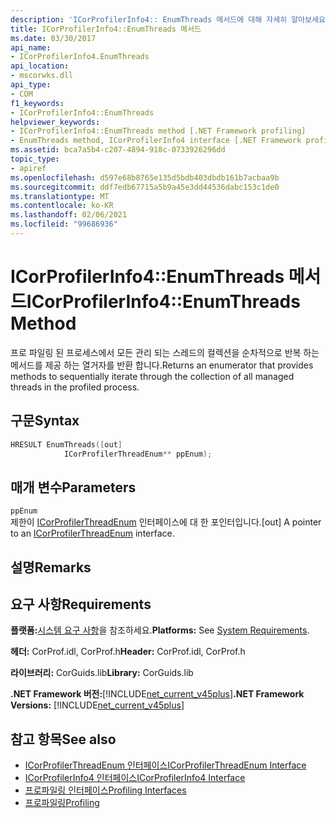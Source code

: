 ```yaml
---
description: 'ICorProfilerInfo4:: EnumThreads 메서드에 대해 자세히 알아보세요.'
title: ICorProfilerInfo4::EnumThreads 메서드
ms.date: 03/30/2017
api_name:
- ICorProfilerInfo4.EnumThreads
api_location:
- mscorwks.dll
api_type:
- COM
f1_keywords:
- ICorProfilerInfo4::EnumThreads
helpviewer_keywords:
- ICorProfilerInfo4::EnumThreads method [.NET Framework profiling]
- EnumThreads method, ICorProfilerInfo4 interface [.NET Framework profiling]
ms.assetid: bca7a5b4-c207-4894-918c-0733926296dd
topic_type:
- apiref
ms.openlocfilehash: d597e68b8765e135d5bdb403dbdb161b7acbaa9b
ms.sourcegitcommit: ddf7edb67715a5b9a45e3dd44536dabc153c1de0
ms.translationtype: MT
ms.contentlocale: ko-KR
ms.lasthandoff: 02/06/2021
ms.locfileid: "99686936"
---
```

# <a name="icorprofilerinfo4enumthreads-method"></a><span data-ttu-id="3668f-103">ICorProfilerInfo4::EnumThreads 메서드</span><span class="sxs-lookup"><span data-stu-id="3668f-103">ICorProfilerInfo4::EnumThreads Method</span></span>

<span data-ttu-id="3668f-104">프로 파일링 된 프로세스에서 모든 관리 되는 스레드의 컬렉션을 순차적으로 반복 하는 메서드를 제공 하는 열거자를 반환 합니다.</span><span class="sxs-lookup"><span data-stu-id="3668f-104">Returns an enumerator that provides methods to sequentially iterate through the collection of all managed threads in the profiled process.</span></span>  
  
## <a name="syntax"></a><span data-ttu-id="3668f-105">구문</span><span class="sxs-lookup"><span data-stu-id="3668f-105">Syntax</span></span>  
  
```cpp  
HRESULT EnumThreads([out]  
            ICorProfilerThreadEnum** ppEnum);  
```  
  
## <a name="parameters"></a><span data-ttu-id="3668f-106">매개 변수</span><span class="sxs-lookup"><span data-stu-id="3668f-106">Parameters</span></span>  

 `ppEnum`  
 <span data-ttu-id="3668f-107">제한이 [ICorProfilerThreadEnum](icorprofilerthreadenum-interface.md) 인터페이스에 대 한 포인터입니다.</span><span class="sxs-lookup"><span data-stu-id="3668f-107">[out] A pointer to an [ICorProfilerThreadEnum](icorprofilerthreadenum-interface.md) interface.</span></span>  
  
## <a name="remarks"></a><span data-ttu-id="3668f-108">설명</span><span class="sxs-lookup"><span data-stu-id="3668f-108">Remarks</span></span>  
  
## <a name="requirements"></a><span data-ttu-id="3668f-109">요구 사항</span><span class="sxs-lookup"><span data-stu-id="3668f-109">Requirements</span></span>  

 <span data-ttu-id="3668f-110">**플랫폼:**[시스템 요구 사항](../../get-started/system-requirements.md)을 참조하세요.</span><span class="sxs-lookup"><span data-stu-id="3668f-110">**Platforms:** See [System Requirements](../../get-started/system-requirements.md).</span></span>  
  
 <span data-ttu-id="3668f-111">**헤더:** CorProf.idl, CorProf.h</span><span class="sxs-lookup"><span data-stu-id="3668f-111">**Header:** CorProf.idl, CorProf.h</span></span>  
  
 <span data-ttu-id="3668f-112">**라이브러리:** CorGuids.lib</span><span class="sxs-lookup"><span data-stu-id="3668f-112">**Library:** CorGuids.lib</span></span>  
  
 <span data-ttu-id="3668f-113">**.NET Framework 버전:**[!INCLUDE[net_current_v45plus](../../../../includes/net-current-v45plus-md.md)]</span><span class="sxs-lookup"><span data-stu-id="3668f-113">**.NET Framework Versions:** [!INCLUDE[net_current_v45plus](../../../../includes/net-current-v45plus-md.md)]</span></span>  
  
## <a name="see-also"></a><span data-ttu-id="3668f-114">참고 항목</span><span class="sxs-lookup"><span data-stu-id="3668f-114">See also</span></span>

- [<span data-ttu-id="3668f-115">ICorProfilerThreadEnum 인터페이스</span><span class="sxs-lookup"><span data-stu-id="3668f-115">ICorProfilerThreadEnum Interface</span></span>](icorprofilerthreadenum-interface.md)
- [<span data-ttu-id="3668f-116">ICorProfilerInfo4 인터페이스</span><span class="sxs-lookup"><span data-stu-id="3668f-116">ICorProfilerInfo4 Interface</span></span>](icorprofilerinfo4-interface.md)
- [<span data-ttu-id="3668f-117">프로파일링 인터페이스</span><span class="sxs-lookup"><span data-stu-id="3668f-117">Profiling Interfaces</span></span>](profiling-interfaces.md)
- [<span data-ttu-id="3668f-118">프로파일링</span><span class="sxs-lookup"><span data-stu-id="3668f-118">Profiling</span></span>](index.md)
